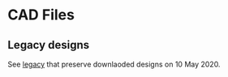 # CAD Files


## Legacy designs
See [legacy](legacy/) that preserve downlaoded designs on 10 May 2020. 

